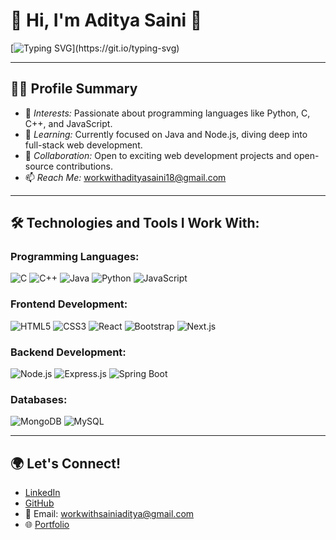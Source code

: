 # 🌟 Hi, I'm Aditya Saini 👋

[![Typing SVG](https://readme-typing-svg.demolab.com?font=Fira+Code&weight=500&size=25&pause=1000&color=black&width=450&height=60&lines=Hey+I'm+Aditya+Saini.)](https://git.io/typing-svg)

---

## 👨‍💻 Profile Summary

- 👀 *Interests:* Passionate about programming languages like Python, C, C++, and JavaScript.
- 🌱 *Learning:* Currently focused on Java and Node.js, diving deep into full-stack web development.
- 💞️ *Collaboration:* Open to exciting web development projects and open-source contributions.
- 📫 *Reach Me:* [workwithadityasaini18@gmail.com](workwithadityasaini18@gmail.com)

---

## 🛠️ Technologies and Tools I Work With:

### Programming Languages:
![C](https://img.shields.io/badge/-C-A8B9CC?logo=c&logoColor=white&style=flat)
![C++](https://img.shields.io/badge/-C++-00599C?logo=cplusplus&logoColor=white&style=flat)
![Java](https://img.shields.io/badge/-Java-007396?logo=java&logoColor=white&style=flat)
![Python](https://img.shields.io/badge/-Python-3776AB?logo=python&logoColor=white&style=flat)
![JavaScript](https://img.shields.io/badge/-JavaScript-F7DF1E?logo=javascript&logoColor=black&style=flat)

### Frontend Development:
![HTML5](https://img.shields.io/badge/-HTML5-E34F26?logo=html5&logoColor=white&style=flat)
![CSS3](https://img.shields.io/badge/-CSS3-1572B6?logo=css3&logoColor=white&style=flat)
![React](https://img.shields.io/badge/-React-61DAFB?logo=react&logoColor=white&style=flat)
![Bootstrap](https://img.shields.io/badge/-Bootstrap-7952B3?logo=bootstrap&logoColor=white&style=flat)
![Next.js](https://img.shields.io/badge/-Next.js-000000?logo=nextdotjs&logoColor=white&style=flat)

### Backend Development:
![Node.js](https://img.shields.io/badge/-Node.js-339933?logo=nodedotjs&logoColor=white&style=flat)
![Express.js](https://img.shields.io/badge/-Express.js-000000?logo=express&logoColor=white&style=flat)
![Spring Boot](https://img.shields.io/badge/-Spring%20Boot-6DB33F?logo=springboot&logoColor=white&style=flat)

### Databases:
![MongoDB](https://img.shields.io/badge/-MongoDB-47A248?logo=mongodb&logoColor=white&style=flat)
![MySQL](https://img.shields.io/badge/-MySQL-4479A1?logo=mysql&logoColor=white&style=flat)


---


## 🌍 Let's Connect!

- [LinkedIn](https://www.linkedin.com/in/aditya-saini-4ab21a242/)
- [GitHub](https://github.com/Aditya1Saini/)
- 📧 Email: [workwithsainiaditya@gmail.com](mailto:workwithsainiaditya@gmail.com)
- 🌐 [Portfolio](https://aditya1saini.github.io/About-me/)
